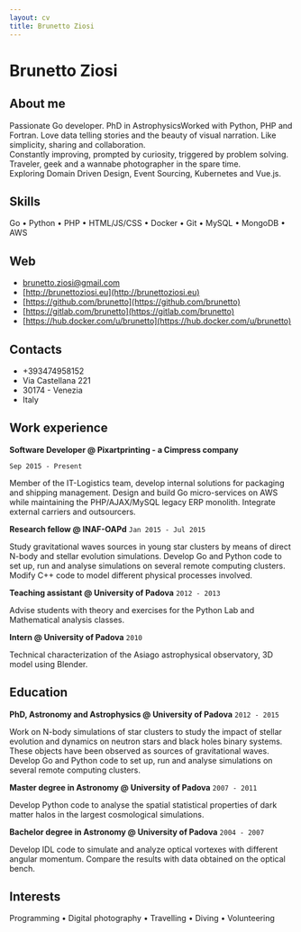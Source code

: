 ```yaml
---
layout: cv
title: Brunetto Ziosi
---
```

# Brunetto Ziosi
## About me
                                        
Passionate Go developer. PhD in AstrophysicsWorked with Python, PHP and Fortran.
Love data telling stories and the beauty of visual narration.
Like simplicity, sharing and collaboration.<br/>
Constantly improving, prompted by curiosity, triggered by problem solving.
Traveler, geek and a wannabe photographer in the spare time.<br/>
Exploring Domain Driven Design, Event Sourcing, Kubernetes and Vue.js.

## Skills
Go &#8226; Python &#8226; PHP &#8226; HTML/JS/CSS &#8226; Docker &#8226; Git &#8226; MySQL &#8226; MongoDB &#8226; AWS
                                                                      
## Web

* brunetto.ziosi@gmail.com
* [http://brunettoziosi.eu](http://brunettoziosi.eu)
* [https://github.com/brunetto](https://github.com/brunetto)
* [https://gitlab.com/brunetto](https://gitlab.com/brunetto)
* [https://hub.docker.com/u/brunetto](https://hub.docker.com/u/brunetto)

## Contacts

* +393474958152
* Via Castellana 221
* 30174 - Venezia 
* Italy

## Work experience

**Software Developer @ Pixartprinting - a Cimpress company**

`Sep 2015 - Present`

Member of the IT-Logistics team, develop internal solutions for packaging and shipping management.
Design and build Go micro-services on AWS while maintaining the PHP/AJAX/MySQL legacy ERP monolith.
Integrate external carriers and outsourcers.
                                    
**Research fellow @ INAF-OAPd**
`Jan 2015 - Jul 2015`

Study gravitational waves sources in young star clusters by means of direct N-body and stellar evolution simulations. Develop Go and Python code to set up, run and analyse simulations on several remote computing clusters. Modify C++ code to model different physical processes involved.

**Teaching assistant @ University of Padova**
`2012 - 2013`

Advise students with theory and exercises for the Python Lab and Mathematical analysis classes.

**Intern @ University of Padova**
`2010`

Technical characterization of the Asiago astrophysical observatory, 3D model using Blender.

## Education
**PhD, Astronomy and Astrophysics @ University of Padova**
`2012 - 2015`
 
Work on N-body simulations of star clusters to study the impact of stellar evolution and dynamics on neutron stars and black holes binary systems. These objects have been observed as sources of gravitational waves. Develop Go and Python code to set up, run and analyse simulations on several remote computing clusters.
                                   
**Master degree in Astronomy @ University of Padova**
`2007 - 2011`

Develop Python code to analyse the spatial statistical properties of dark matter halos in the largest cosmological simulations.
                                   
**Bachelor degree in Astronomy @ University of Padova**
`2004 - 2007`

Develop IDL code to simulate and analyze optical vortexes with different angular momentum. Compare the results with data obtained on the optical bench.

## Interests

Programming &#8226; Digital photography &#8226; Travelling &#8226; Diving &#8226; Volunteering